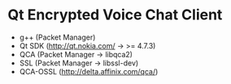 Qt Encrypted Voice Chat Client
==============================
- g++ (Packet Manager)
- Qt SDK (http://qt.nokia.com/ → >= 4.7.3)
- QCA (Packet Manager → libqca2)
- SSL (Packet Manager → libssl-dev)
- QCA-OSSL (http://delta.affinix.com/qca/)
